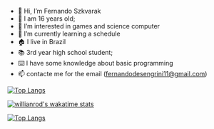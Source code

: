 - 👋 Hi, I’m Fernando Szkvarak
- 🧍 I am 16 years old;
- 👀 I’m interested in games and science computer
- 🌱 I’m currently learning a schedule
- 🏠 I live in Brazil 
- 📚 3rd year high school student;
- ⌨️ I have some knowledge about basic programming
- 📫 contacte me for the email (fernandodesengrini11@gmail.com)







[![Top Langs](https://github-readme-stats.vercel.app/api/top-langs/?username=FernandoSzkvarak&layout=compact)](https://github.com/FernandoSzkvarak/github-readme-stats)







[![willianrod's wakatime stats](https://github-readme-stats.vercel.app/api/wakatime?username=FernandoSzkvarak)](https://github.com/FernandoSzkvarak/github-readme-stats)











[![Top Langs](https://github-readme-stats.vercel.app/api/top-langs/?username=Diegoshakan&exclude_repo=chartreuse-dark,Diegoshakan.github.io)](https://github.com/Diegoshakan/github-readme-stats)
